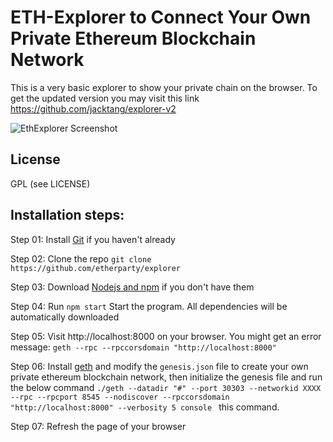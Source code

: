 # ETH-Explorer to Connect Your Own Private Ethereum Blockchain Network

This is a very basic explorer to show your private chain on the browser. To get the updated version you may visit this link https://github.com/jacktang/explorer-v2

![EthExplorer Screenshot](http://i.imgur.com/NHFYq0x.png)

## License

GPL (see LICENSE)

## Installation steps:

Step 01: 
Install [Git](https://git-scm.com/book/en/v2/Getting-Started-Installing-Git "Git installation") if you haven't already

Step 02: 
Clone the repo 
`git clone https://github.com/etherparty/explorer`

Step 03: 
Download [Nodejs and npm](https://docs.npmjs.com/getting-started/installing-node "Nodejs install") if you don't have them

Step 04: 
Run `npm start` Start the program. All dependencies will be automatically downloaded

Step 05: 
Visit http://localhost:8000 on your browser. You might get an error message: 
`geth --rpc --rpccorsdomain "http://localhost:8000"`

Step 06: 
Install [geth](https://github.com/ethereum/go-ethereum/wiki/Building-Ethereum "Geth install") and modify the `genesis.json` file to create your own private ethereum blockchain network, then initialize the genesis file and run the below command 
`./geth --datadir "#" --port 30303 --networkid XXXX --rpc --rpcport 8545 --nodiscover --rpccorsdomain "http://localhost:8000" --verbosity 5 console
` 
this command.

Step 07: 
Refresh the page of your browser


